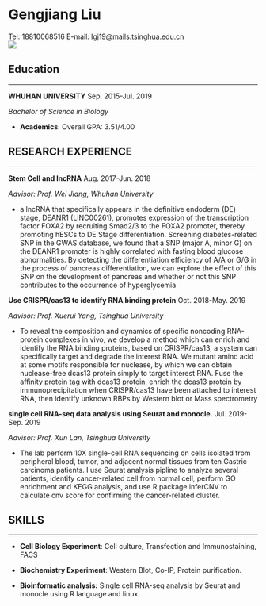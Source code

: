 # Gengjiang Liu

Tel: 18810068516  E-mail: lgj19@mails.tsinghua.edu.cn                                              
![](https://cloud.tsinghua.edu.cn/smart-link/2441b080-9301-439f-ac5a-04e46e1fef3a/)

## Education

---

**WHUHAN UNIVERSITY**                                                                                            						Sep. 2015-Jul. 2019

*Bachelor of Science in Biology*

- **Academics**: Overall GPA: 3.51/4.00

## **RESEARCH EXPERIENCE**

---

**Stem Cell and lncRNA**                                                                                                                 Aug. 2017-Jun. 2018

*Advisor: Prof. Wei Jiang, Whuhan University*

- a lncRNA that specifically appears in the definitive endoderm (DE) stage, DEANR1 (LINC00261), promotes expression of the transcription factor FOXA2 by recruiting Smad2/3 to the FOXA2 promoter, thereby promoting hESCs to DE Stage differentiation. Screening diabetes-related SNP in the GWAS database, we found that a SNP (major A, minor G) on the DEANR1 promoter is highly correlated with fasting blood glucose abnormalities. By detecting the differentiation efficiency of A/A or G/G in the process of pancreas differentiation, we can explore the effect of this SNP on the development of pancreas and whether or not this SNP contributes to the occurrence of hyperglycemia

 

**Use CRISPR/cas13 to identify RNA binding protein**                                                           Oct. 2018-May. 2019

*Advisor: Prof. Xuerui Yang, Tsinghua University*

- To reveal the composition and dynamics of specific noncoding RNA-protein complexes in vivo, we develop a method which can enrich and identify the RNA binding proteins, based on CRISPR/cas13, a system can specifically target and degrade the interest RNA. We mutant amino acid at some motifs responsible for nuclease, by which we can obtain nuclease-free dcas13 protein simply to target interest RNA. Fuse the affinity protein tag with dcas13 protein, enrich the dcas13 protein by immunoprecipitation when CRISPR/cas13 have been attached to interest RNA, then identify unknown RBPs by Western blot or Mass spectrometry

 

**single cell RNA-seq data analysis using Seurat and monocle.**                                       Jul. 2019-Sep. 2019

*Advisor: Prof. Xun Lan, Tsinghua University*

- The lab perform 10X single-cell RNA sequencing on cells isolated from peripheral blood, tumor, and adjacent normal tissues from ten Gastric carcinoma patients. I use Seurat analysis pipline to analyze several patients, identify cancer-related cell from normal cell, perform GO enrichment and KEGG analysis, and use R package inferCNV to calculate cnv score for confirming the cancer-related cluster.



## SKILLS

---

- **Cell Biology Experiment**: Cell culture, Transfection and Immunostaining, FACS

- **Biochemistry Experiment**: Western Blot, Co-IP, Protein purification.

- **Bioinformatic analysis:** Single cell RNA-seq analysis by Seurat and monocle using R language and  linux.
